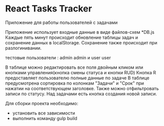 # React Tasks Tracker

Приложение для работы пользователей с задачами

Приложение использует входные данные в виде файлов-схем *DB.js
Каждые пять минут происходит обновление таблицы задач и сохранение данных в localStorage. Сохранение также происходит при разлогинивании.

тестовые пользователи : admin admin и user user

В таблице можно редактировать все поля двойным кликом или кнопками управления(кнопка смены статуса и кнопки RUD)
Кнопка R предоставляет пользователю полные данные по задаче
В таблице предусмотрена сортировка по колонкам "Задачи" и "Срок" при нажатии на соответствующем заголовке. Также можно отфильтровать записи по статусу.
Над задачами есть кнопка создания новой записи.

Для сборки проекта необходимо:
* установить все зависимости
* выполнить команду gulp build
